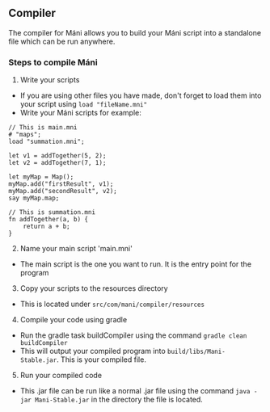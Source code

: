 ## Compiler
The compiler for Máni allows you to build your Máni script into a standalone file which can be run anywhere.

### Steps to compile Máni
 1. Write your scripts
   - If you are using other files you have made, don't forget to load them into your script using ```load "fileName.mni"```
   - Write your Máni scripts for example:

~~~ mani
// This is main.mni
# "maps";
load "summation.mni";

let v1 = addTogether(5, 2);
let v2 = addTogether(7, 1);

let myMap = Map();
myMap.add("firstResult", v1);
myMap.add("secondResult", v2);
say myMap.map;
~~~
 
~~~ mani
// This is summation.mni
fn addTogether(a, b) {
    return a + b;
}
~~~
2. Name your main script 'main.mni'
  - The main script is the one you want to run. It is the entry point for the program
3. Copy your scripts to the resources directory
  - This is located under ```src/com/mani/compiler/resources```
4. Compile your code using gradle
  - Run the gradle task buildCompiler using the command ```gradle clean buildCompiler```
  - This will output your compiled program into ```build/libs/Mani-Stable.jar```. This is your compiled file.
5. Run your compiled code
  - This .jar file can be run like a normal .jar file using the command ```java -jar Mani-Stable.jar``` in the directory the file is located.